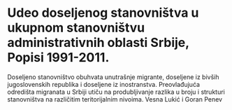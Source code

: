 # Udeo doseljenog stanovništva u ukupnom stanovništvu administrativnih oblasti Srbije, Popisi 1991-2011.
Doseljeno stanovništvo obuhvata unutrašnje migrante, doseljene iz bivših jugoslovenskih republika i doseljene iz inostranstva. Preovlađujuća odredišta migranata u Srbiji utiču na produbljivanje razlika u broju i strukturi stanovništva na različitim teritorijalnim nivoima.
Vesna Lukić i Goran Penev
